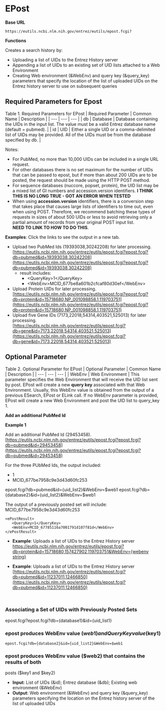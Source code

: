 # EPost

**Base URL**
```
https://eutils.ncbi.nlm.nih.gov/entrez/eutils/epost.fcgi?
```
**Functions**

Creates a search history by:
  * Uploading a list of UIDs to the Entrez History server
  * Appending a list of UIDs to an existing set of UID lists attached to a Web Environment
  * Creating Web environment (&WebEnv) and query key (&query_key) parameters that specify the location of the list of uploaded UIDs on the Entrez history server to use on subsequent queries

## Required Parameters for Epost 

Table 1. Required Parameters for EPost
|  Required Parameter | Common Name | Description |
| --- | --- | --- |
| db  | Database |  Database containing the UIDs in the input list. The value must be a valid Entrez database name (default = pubmed). |
| id | UID | Either a single UID or a comma-delimited list of UIDs may be provided. All of the UIDs must be from the database specified by db. |

 
Notes:
  * For PubMed, no more than 10,000 UIDs can be included in a single URL request.
  * For other databases there is no set maximum for the number of UIDs that can be passed to epost, but if more than about 200 UIDs are to be posted, the request should be made using the HTTP POST method.
  * For sequence databases (nuccore, popset, protein), the UID list may be a mixed list of GI numbers and accession.version identifiers.  **I THINK THIS IS NO LONG TRUE - GOT AN ERROR WHEN TESTED**
  * When using **accession.version** identifiers, there is a conversion step that takes place that causes large lists of identifiers to time out, even when using POST. Therefore, we recommend batching these types of requests in sizes of about 500 UIDs or less to avoid retrieving only a partial amount of records from your original POST input list. <br> **NEED TO LINK TO HOW TO DO THIS**.

**Examples**: 
Click the links to see the output in a new tab.
  * Upload two PubMed Ids (19393038,30242208) for later processing. <br>[https://eutils.ncbi.nlm.nih.gov/entrez/eutils/epost.fcgi?epost.fcgi?db=pubmed&id=19393038,30242208](https://eutils.ncbi.nlm.nih.gov/entrez/eutils/epost.fcgi?epost.fcgi?db=pubmed&id=19393038,30242208)
    * result includes:
      * \<QueryKey\>1\</QueryKey\>
      * \<WebEnv\>MCID_677be8a601b2cfcaf80d30ef\</WebEnv\> 
  * Upload Protein UIDs for later processing. <br> [https://eutils.ncbi.nlm.nih.gov/entrez/eutils/epost.fcgi?epost.fcgi?db=protein&id=15718680,NP_001098858.1,119703751](https://eutils.ncbi.nlm.nih.gov/entrez/eutils/epost.fcgi?epost.fcgi?db=protein&id=15718680,NP_001098858.1,119703751)
  * Upload five Gene IDs (7173,22018,54314,403521,525013) for later processing.<br>[https://eutils.ncbi.nlm.nih.gov/entrez/eutils/epost.fcgi?db=gene&id=7173,22018,54314,403521,525013](https://eutils.ncbi.nlm.nih.gov/entrez/eutils/epost.fcgi?db=gene&id=7173,22018,54314,403521,525013)


 ## Optional Parameter

Table 2. Optional Parameter for EPost
|  Optional Parameter | Common Name | Description |
| --- | --- | --- |
| WebEnv | Web Environment | This parameter specifies the Web Environment that will receive the UID list sent by post. EPost will create a new **query key** associated with that Web Environment. Usually, this WebEnv value is obtained from the output of a previous ESearch, EPost or ELink call. If no WebEnv parameter is provided, EPost will create a new Web Environment and post the UID list to query_key 1.

**Add an additional PubMed Id**

**Example 1**

Add an additional PubMed Id (29453458). <br>[https://eutils.ncbi.nlm.nih.gov/entrez/eutils/epost.fcgi?epost.fcgi?db=pubmed&id=29453458](https://eutils.ncbi.nlm.nih.gov/entrez/eutils/epost.fcgi?epost.fcgi?db=pubmed&id=29453458)

For the three PUbMed Ids, the output included:
  * <QueryKey>1</QueryKey>
  * <WebEnv>MCID_677be7958c9e3d43d60fc253</WebEnv>

  epost.fcgi?db=pubmed&id={uid_list2}&WebEnv=$web1
  epost.fcgi?db={database2}&id={uid_list2}&WebEnv=$web1

The output of a previously posted set will include:
MCID_677be7958c9e3d43d60fc253

```
<ePostResult>
   <QueryKey>1</QueryKey>
   <WebEnv>MCID_67785116a7001791d107f81d</WebEnv>
</ePostResult>
```
  * **Example**: Uploads a list of UIDs to the Entrez History server <br> [https://eutils.ncbi.nlm.nih.gov/entrez/eutils/epost.fcgi?db=protein&id=15718680,157427902,119703751&WebEnv={webenv string}](https://eutils.ncbi.nlm.nih.gov/entrez/eutils/epost.fcgi?db=protein&id=15718680,157427902,119703751) 

  * **Example**: Uploads a list of UIDs to the Entrez History server<br>
[https://eutils.ncbi.nlm.nih.gov/entrez/eutils/epost.fcgi?db=pubmed&id=11237011,12466850](https://eutils.ncbi.nlm.nih.gov/entrez/eutils/epost.fcgi?db=pubmed&id=11237011,12466850)

<br>





### Associating a Set of UIDs with Previously Posted Sets


epost.fcgi?epost.fcgi?db={database1}&id={uid_list1}
 
### epost produces WebEnv value ($web1) and QueryKey value ($key1)
```
epost.fcgi?db={database2}&id={uid_list2}&WebEnv=$web1
```
### epost produces WebEnv value ($web2) that contains the results of both 
posts ($key1 and $key2)

  * **Input**: List of UIDs (&id); Entrez database (&db); Existing web environment (&WebEnv)
  * **Output**: Web environment (&WebEnv) and query key (&query_key) parameters specifying the location on the Entrez history server of the list of uploaded UIDs
